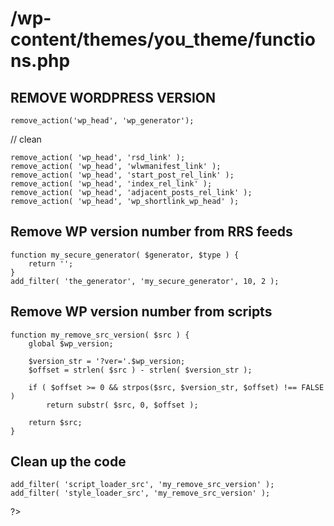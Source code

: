 # /wp-content/themes/you_theme/functions.php
## REMOVE WORDPRESS VERSION
```
remove_action('wp_head', 'wp_generator');
```

// clean
```
remove_action( 'wp_head', 'rsd_link' );
remove_action( 'wp_head', 'wlwmanifest_link' );
remove_action( 'wp_head', 'start_post_rel_link' );
remove_action( 'wp_head', 'index_rel_link' );
remove_action( 'wp_head', 'adjacent_posts_rel_link' );
remove_action( 'wp_head', 'wp_shortlink_wp_head' );
```

## Remove WP version number from RRS feeds
```
function my_secure_generator( $generator, $type ) {
	return '';
}
add_filter( 'the_generator', 'my_secure_generator', 10, 2 );
```


## Remove WP version number from scripts
```
function my_remove_src_version( $src ) {
	global $wp_version;

	$version_str = '?ver='.$wp_version;
	$offset = strlen( $src ) - strlen( $version_str );

	if ( $offset >= 0 && strpos($src, $version_str, $offset) !== FALSE )
		return substr( $src, 0, $offset );

	return $src;
}
```

## Clean up the code
```
add_filter( 'script_loader_src', 'my_remove_src_version' );
add_filter( 'style_loader_src', 'my_remove_src_version' );
```

?>